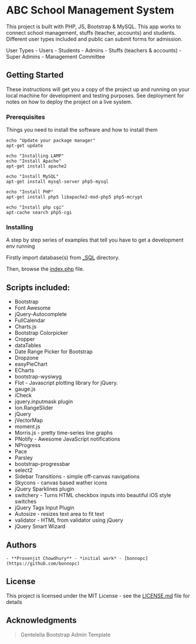# ABC School Management System
This project is built with PHP, JS, Bootstrap & MySQL. This app works to connect school management, stuffs (teacher, accounts) and students. Different user types included and public can submit forms for admission.

User Types
    - Users - Students
    - Admins - Stuffs (teachers & accounts)
    - Super Admins - Management Committee

## Getting Started
These instructions will get you a copy of the project up and running on your local machine for development and testing purposes. See deployment for notes on how to deploy the project on a live system.

### Prerequisites
Things you need to install the software and how to install them
```
echo "Update your package manager"
apt-get update

echo "Installing LAMP"
echo "Install Apache"
apt-get install apache2

echo "Install MySQL"
apt-get install mysql-server php5-mysql

echo "Install PHP"
apt-get install php5 libapache2-mod-php5 php5-mcrypt

echo "Install php cgi"
apt-cache search php5-cgi
```

### Installing
A step by step series of examples that tell you have to get a development env running

Firstly import database(s) from [_SQL](_SQL/) directory.

Then, browse the [index.php](https://localhost/abc_school_management/index.php) file.

## Scripts included:
* Bootstrap
* Font Awesome
* jQuery-Autocomplete
* FullCalendar
* Charts.js
* Bootstrap Colorpicker
* Cropper
* dataTables
* Date Range Picker for Bootstrap
* Dropzone
* easyPieChart
* ECharts
* bootstrap-wysiwyg
* Flot - Javascript plotting library for jQuery.
* gauge.js
* iCheck
* jquery.inputmask plugin
* Ion.RangeSlider
* jQuery
* jVectorMap
* moment.js
* Morris.js - pretty time-series line graphs
* PNotify - Awesome JavaScript notifications
* NProgress
* Pace
* Parsley
* bootstrap-progressbar
* select2
* Sidebar Transitions - simple off-canvas navigations
* Skycons - canvas based wather icons
* jQuery Sparklines plugin
* switchery - Turns HTML checkbox inputs into beautiful iOS style switches
* jQuery Tags Input Plugin
* Autosize - resizes text area to fit text
* validator - HTML from validator using jQuery
* jQuery Smart Wizard

## Authors
    - **Prosenjit Chowdhury** - *initial work* - [bonnopc](https://github.com/bonnopc)

## License
This project is licensed under the MIT License - see the [LICENSE.md](./LICENSE.md) file for details

## Acknowledgments
> Gentelella Bootstrap Admin Template